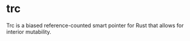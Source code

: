 # trc
Trc is a biased reference-counted smart pointer for Rust that allows for interior mutability.
